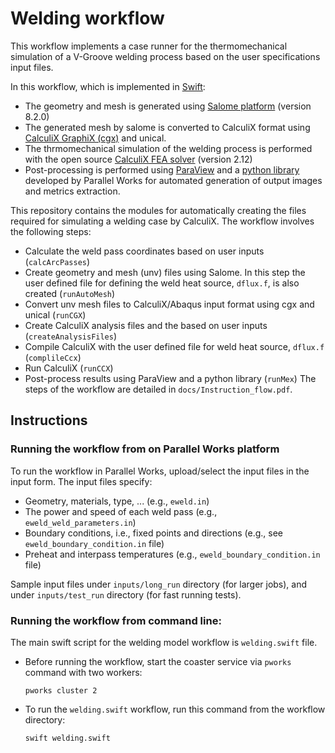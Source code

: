 Welding workflow
================

This workflow implements a case runner for the thermomechanical simulation of a V-Groove welding process based on the user specifications input files.

In this workflow, which is implemented in [Swift](http://swift-lang.org/main/):

-   The geometry and mesh is generated using [Salome platform](http://www.salome-platform.org/) (version 8.2.0)
-   The generated mesh by salome is converted to CalculiX format using [CalculiX GraphiX (cgx)](http://www.dhondt.de/) and unical.
-   The thrmomechanical simulation of the welding process is performed with the open source [CalculiX FEA solver](http://www.dhondt.de/) (version 2.12)
-   Post-processing is performed using [ParaView](https://www.paraview.org/) and a [python library](https://github.com/parallelworks/MetricExtraction) developed by Parallel Works for automated generation of output images and metrics extraction.

This repository contains the modules for automatically creating the files required for simulating a welding case by CalculiX. The workflow involves the following steps:

-   Calculate the weld pass coordinates based on user inputs (`calcArcPasses`)
-   Create geometry and mesh (unv) files using Salome. In this step the user defined file for defining the weld heat source, `dflux.f`, is also created (`runAutoMesh`)
-   Convert unv mesh files to CalculiX/Abaqus input format using cgx and unical (`runCGX`)
-   Create CalculiX analysis files and the based on user inputs (`createAnalysisFiles`)
-   Compile CalculiX with the user defined file for weld heat source, `dflux.f` (`complileCcx`)
-   Run CalculiX (`runCCX`)
-   Post-process results using ParaView and a python library (`runMex`) The steps of the workflow are detailed in `docs/Instruction_flow.pdf`.

Instructions
------------

### Running the workflow from on Parallel Works platform

To run the workflow in Parallel Works, upload/select the input files in the input form. The input files specify:

-   Geometry, materials, type, ... (e.g., `eweld.in`)
-   The power and speed of each weld pass (e.g., `eweld_weld_parameters.in`)
-   Boundary conditions, i.e., fixed points and directions (e.g., see `eweld_boundary_condition.in` file)
-   Preheat and interpass temperatures (e.g., `eweld_boundary_condition.in` file)

Sample input files under `inputs/long_run` directory (for larger jobs), and under `inputs/test_run` directory (for fast running tests).

### Running the workflow from command line:

The main swift script for the welding model workflow is `welding.swift` file.

-   Before running the workflow, start the coaster service via `pworks` command with two workers:

    ``` example
    pworks cluster 2 
    ```

-   To run the `welding.swift` workflow, run this command from the workflow directory:

    ``` example
    swift welding.swift
    ```
